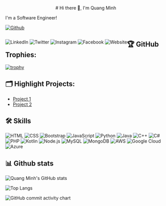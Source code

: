 <p align="center"># Hi there 👋, I'm Quang Minh</p>

I'm a Software Engineer!

[![Github](https://img.shields.io/github/followers/quangminh24112005?label=Follow&style=social)](https://github.com/quangminh24112005)

<p style="float: left; text-align: center; text-decoration: none;">
    <a href="https://www.linkedin.com/in/yourusername/" style="text-decoration: none !important;">
        <img src="https://img.shields.io/badge/-LinkedIn-blue?style=flat-square&logo=Linkedin&logoColor=white"
            alt="LinkedIn">
    </a>
    <a href="https://twitter.com/yourusername" style="text-decoration: none !important;">
        <img src="https://img.shields.io/badge/-Twitter-blue?style=flat-square&logo=Twitter&logoColor=white"
            alt="Twitter">
    </a>
    <a href="https://www.instagram.com/yourusername/" style="text-decoration: none !important;">
        <img src="https://img.shields.io/badge/-Instagram-purple?style=flat-square&logo=Instagram&logoColor=white"
            alt="Instagram">
    </a>
    <a href="https://www.facebook.com/yourusername/" style="text-decoration: none !important;">
        <img src="https://img.shields.io/badge/-Facebook-blue?style=flat-square&logo=Facebook&logoColor=white"
            alt="Facebook">
    </a>
    <a href="https://yourwebsite.com" style="text-decoration: none !important;">
        <img src="https://img.shields.io/badge/-Website-black?style=flat-square&logo=Google-Chrome&logoColor=white"
            alt="Website">
    </a>
</p>

## 🏆 GitHub Trophies:
[![trophy](https://github-profile-trophy.vercel.app/?username=quangminh24112005&theme=nord&column=7)](https://github.com/quangminh24112005/github-profile-trophy)

## 🗂️ Highlight Projects:
- [Project 1](https://github.com/quangminh24112005/project1)
- [Project 2](https://github.com/quangminh24112005/project2)

## 🛠 Skills
![HTML](https://img.shields.io/badge/-HTML-E34F26?style=flat-square&logo=html5&logoColor=white)
![CSS](https://img.shields.io/badge/-CSS-1572B6?style=flat-square&logo=css3&logoColor=white)
![Bootstrap](https://img.shields.io/badge/-Bootstrap-7952B3?style=flat-square&logo=bootstrap&logoColor=white)
![JavaScript](https://img.shields.io/badge/-JavaScript-F7DF1E?style=flat-square&logo=javascript&logoColor=black)
![Python](https://img.shields.io/badge/-Python-3776AB?style=flat-square&logo=python&logoColor=white)
![Java](https://img.shields.io/badge/-Java-007396?style=flat-square&logo=java&logoColor=white)
![C++](https://img.shields.io/badge/-C++-00599C?style=flat-square&logo=c%2B%2B&logoColor=white)
![C#](https://img.shields.io/badge/-C%23-239120?style=flat-square&logo=c-sharp&logoColor=white)
![PHP](https://img.shields.io/badge/-PHP-777BB4?style=flat-square&logo=php&logoColor=white)
![Kotlin](https://img.shields.io/badge/-Kotlin-0095D5?style=flat-square&logo=kotlin&logoColor=white)
![Node.js](https://img.shields.io/badge/-Node.js-339933?style=flat-square&logo=node.js&logoColor=white)
![MySQL](https://img.shields.io/badge/-MySQL-4479A1?style=flat-square&logo=mysql&logoColor=white)
![MongoDB](https://img.shields.io/badge/-MongoDB-47A248?style=flat-square&logo=mongodb&logoColor=white)
![AWS](https://img.shields.io/badge/-AWS-232F3E?style=flat-square&logo=amazon-aws&logoColor=white)
![Google Cloud](https://img.shields.io/badge/-Google%20Cloud-4285F4?style=flat-square&logo=google-cloud&logoColor=white)
![Azure](https://img.shields.io/badge/-Azure-0089D6?style=flat-square&logo=microsoft-azure&logoColor=white)

## 📊 Github stats

![Quang Minh's GitHub
stats](https://github-readme-stats.vercel.app/api?username=quangminh24112005&show_icons=true&theme=tokyonight)

![Top Langs](https://github-readme-stats.vercel.app/api/top-langs/?username=quangminh24112005&theme=tokyonight)

![GitHub commit activity chart](https://activity-graph.herokuapp.com/graph?username=quangminh24112005&theme=github)
